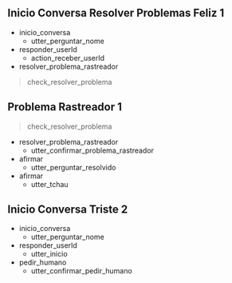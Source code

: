 ## Inicio Conversa Resolver Problemas Feliz 1
* inicio_conversa
    - utter_perguntar_nome
* responder_userId
    - action_receber_userId
* resolver_problema_rastreador
> check_resolver_problema

## Problema Rastreador 1
> check_resolver_problema 
* resolver_problema_rastreador
    - utter_confirmar_problema_rastreador
* afirmar
    - utter_perguntar_resolvido
* afirmar
    - utter_tchau

## Inicio Conversa Triste 2
* inicio_conversa
    - utter_perguntar_nome
* responder_userId
    - utter_inicio 
* pedir_humano
    - utter_confirmar_pedir_humano





